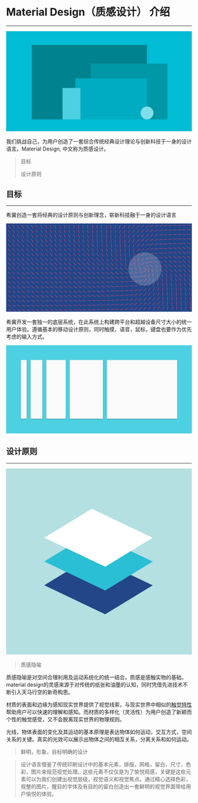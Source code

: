 # Material Design（质感设计） 介绍

---

![](/assets/materialdesign_introduction.png)

我们挑战自己，为用户创造了一套综合传统经典设计理论与创新科技于一身的设计语言。Material Design, 中文称为质感设计。





> 目标
>
> 设计原则



## 目标

---

希冀创造一套将经典的设计原则与创新理念，崭新科技融于一身的设计语言

![](/assets/materialdesign_goals_language.png)

希冀开发一套独一的底层系统，在此系统上构建跨平台和超越设备尺寸大小的统一用户体验。遵循基本的移动设计原则，同时触摸，语音，鼠标，键盘也要作为优先考虑的输入方式。

![](/assets/materialdesign-goals-cutrectangles_large_xhdpi.png)

## 设计原则

---

![](/assets/materialdesign_principles_metaphor.png)

> 质感隐喻

  
质感隐喻是对空间合理利用及运动系统化的统一结合。质感是感触实物的基础，material design的灵感来源于对传统的纸张和油墨的认知，同时凭借先进技术不断引入天马行空的新奇构思。

材质的表面和边缘为感知现实世界提供了视觉线索，与现实世界中相似的[触觉特性](http://staff.pccu.edu.tw/~tdl/percep12.htm)帮助用户可以快速的理解和感知。而材质的多样化（灵活性）为用户创造了新颖而个性的触觉感受，又不会脱离现实世界的物理规则。

光线，物体表面的变化及其运动的基本原理是表达物体如何运动，交互方式，空间关系的关键。真实的光效可以展示出物体之间的相互关系，分离关系和如何运动。



> 鲜明，形象，目标明确的设计



> 设计语言借鉴了传统印刷设计中的基本元素，排版，网格，留白，尺寸，色彩，图片来规范视觉处理。这些元素不仅仅是为了愉悦观感，关键是这些元素可以为我们创建出视觉层级，视觉语义和视觉焦点。通过精心选择色彩，规整的图片，醒目的字体及有目的的留白创造出一套鲜明的视觉界面带给用户愉悦的体验。





